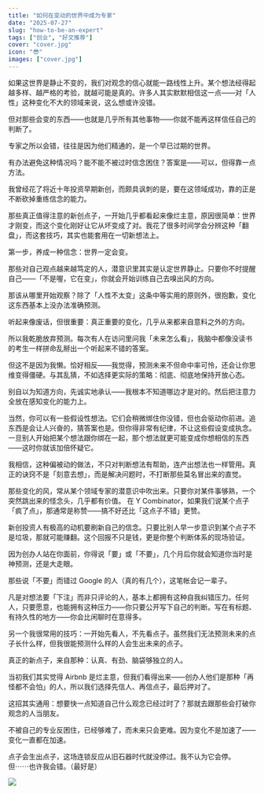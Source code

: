 ```yaml
---
title: "如何在变动的世界中成为专家"
date: "2025-07-27"
slug: "how-to-be-an-expert"
tags: ["创业", "好文推荐"]
cover: "cover.jpg"
icon: "😎"
images: ["cover.jpg"]
---
```

如果这世界是静止不变的，我们对观念的信心就能一路线性上升。某个想法经得起越多样、越严格的考验，就越可能是真的。许多人其实默默相信这一点——对「人性」这种变化不大的领域来说，这么想或许没错。



但对那些会变的东西——也就是几乎所有其他事物——你就不能再这样信任自己的判断了。



专家之所以会错，往往是因为他们精通的，是一个早已过期的世界。



有办法避免这种情况吗？能不能不被过时信念困住？答案是——可以，但得靠一点方法。



我曾经花了将近十年投资早期新创，而颇具讽刺的是，要在这领域成功，靠的正是不断砍掉重练信念的能力。



那些真正值得注意的新创点子，一开始几乎都看起来像烂主意，原因很简单：世界才刚变，而这个变化刚好让它从坏变成了对。我花了很多时间学会分辨这种「翻盘」，而这套技巧，其实也能套用在一切新想法上。



第一步，养成一种信念：世界一定会变。



那些对自己观点越来越笃定的人，潜意识里其实是认定世界静止。只要你不时提醒自己——「不是喔，它在变」，你就会开始训练自己去嗅出风的方向。



那该从哪里开始观察？除了「人性不太变」这条中等实用的原则外，很抱歉，变化这东西基本上没办法准确预测。



听起来像废话，但很重要：真正重要的变化，几乎从来都来自意料之外的方向。



所以我乾脆放弃预测。每次有人在访问里问我「未来怎么看」，我脑中都像没读书的考生一样拼命乱掰出一个听起来不错的答案。



但这不是因为我懒。恰好相反——我觉得，预测未来不但命中率可怜，还会让你思维变得僵硬。与其乱猜，不如选择更实际的策略：彻底、彻底地保持开放心态。



别自以为知道方向，先诚实地承认——我根本不知道哪边才是对的。然后把注意力全放在感知变化的能力上。



当然，你可以有一些假设性想法。它们会稍微绑住你没错，但也会驱动你前进。追东西是会让人兴奋的，猜答案也是。但你得非常有纪律，不让这些假设变成执念。
一旦别人开始把某个想法跟你绑在一起，那个想法就更可能变成你想相信的东西——这时你就该加倍怀疑它。



我相信，这种偏被动的做法，不只对判断想法有帮助，连产出想法也一样管用。真正的诀窍不是「刻意去想」，而是解决问题时，不打断那些莫名冒出来的直觉。



那些变化的风，常从某个领域专家的潜意识中吹出来。只要你对某件事够熟，一个突然跳出来的怪念头，几乎都有价值。
在 Y Combinator，如果我们说某个点子「疯了点」，那通常是称赞——搞不好还比「这点子不错」更赞。



新创投资人有极高的动机要刷新自己的信念。只要比别人早一步意识到某个点子不是垃圾，那就可能赚翻。这个回报不只是钱，更是你整个判断体系的现场验证。



因为创办人站在你面前，你得说「要」或「不要」，几个月后你就会知道你当时是神预测，还是大走眼。



那些说「不要」而错过 Google 的人（真的有几个），这笔帐会记一辈子。



凡是对想法要「下注」而非只评论的人，基本上都拥有这种自我纠错压力。任何人，只要愿意，也能拥有这种压力——你只要公开写下自己的判断。写在有标题、有持久性的地方——你会比闲聊时在意得多。



另一个我很常用的技巧：一开始先看人，不先看点子。虽然我们无法预测未来的点子长什么样，但我很能预测什么样的人会生出未来的点子。



真正的新点子，来自那种：认真、有劲、脑袋够独立的人。



当初我们其实觉得 Airbnb 是烂主意，但我们看得出来——创办人他们是那种「再怪都不会怕」的人，所以我们选择先信人、再信点子，最后押对了。



这招其实通用：想要快一点知道自己什么观念已经过时了？那就去跟那些会打破你观念的人当朋友。



不被自己的专业反困住，已经够难了，而未来只会更难。因为变化不是加速了——变化一直都在加速。



点子会生出点子，这场连锁反应从旧石器时代就没停过。我不认为它会停。
但⋯⋯也许我会错。（最好是）




![](https://prod-files-secure.s3.us-west-2.amazonaws.com/112d0858-5090-4d34-a606-b75eb8d65fd2/46476355-9cf3-4e99-9b7a-3531bc426380/1000202064.png?X-Amz-Algorithm=AWS4-HMAC-SHA256&X-Amz-Content-Sha256=UNSIGNED-PAYLOAD&X-Amz-Credential=ASIAZI2LB4662ELBYW6N%2F20250825%2Fus-west-2%2Fs3%2Faws4_request&X-Amz-Date=20250825T214354Z&X-Amz-Expires=3600&X-Amz-Security-Token=IQoJb3JpZ2luX2VjEA0aCXVzLXdlc3QtMiJHMEUCICiK1VBKWIX%2FZanpqbsvxTDZReup59CHm58cI8Uit6M0AiEA%2B6j%2BjRPW7XPtMR2gsTBPVW0do0EYUmYpif4VOITI%2Bm0q%2FwMIZhAAGgw2Mzc0MjMxODM4MDUiDDrIBWXncPjXN1eZ%2ByrcAyKo0k3fGHaXLNUqGd6tbB549CiNcO9FPtoX3rNszhwordlmsNAAp7ns8A%2BIfP2vQWTC0%2F1qtUlY7EG073Pz%2FmzX%2BwK1r%2FuJJzPIjDoRinU3IqovsSYPwfrLDN9wlFm%2FomYYSYuRgQ6GfnWSHgnq5u82zeGL2jw8KiBKzbHBpW8%2F0NbLzetzTl5QF%2Fw8mx%2BOhfArTo6Qum%2BuhlnaX8nIKOfFX6JG%2BJ3BhCKuiRFtUIG31hV2OJSeoDJ4nQ%2FpWKepOf0HqJCP5KTumo7fBoKGz1SAqEZIhE4UPC421Hfkf8L4yxtzaSHNPox7%2FrADrOX61YyZ%2BnaFS5Z31mCQV5qm5UnpLEW74Q9xaj73sw2gJgvOx3zbaJfh8lAjVshfhR8n2zd9v%2BV3A76EnXFMJRGHimtcJmyLQqTXN8jqyABZeqQT4s8NMqn0a35RaJgS7EXenJ5dOaDwbn%2Bg9lENlnbfgRPU6aKVgIcntQH4TW8ENWUn4XMCxzY4Gnjxo6zmEUto4eUCwLQJETBVyBAkHfdQDgvig6gYbxI8laFVDpt07dW4N6N1os5Zm%2BKpjj%2BpuxHO4t8KOtki8GPjB5j1Is1FuXhD5iIMDTPMlkZB2mrbbYHo2z%2BXlg%2BLjTeG2uhdMPabs8UGOqUBvHkwygB%2BvesF6tCIG1OLLqcny2CnogwY1mRkl1fKAuAaGdY5lroCXRZTYpLDN7S%2BRAmUxczG4ryTQtERoOEghYYa4%2FOQqqrdojZ0s%2BCiWm0fRDcpIAD%2Fgtvh56kqjiIAjwvMnE9qjOGI58inQTx9D8yVlq28KwRmZonNiVcIbRTvj8C4RK2NLi0xevi08rIO1D%2Fw9HGQUf7TkvlwsoPLgy2gGmyz&X-Amz-Signature=2608a3564805d0a546b053e063c3d64a27f6d13b880a43c0b8d0a0d9ada952bf&X-Amz-SignedHeaders=host&x-amz-checksum-mode=ENABLED&x-id=GetObject)


